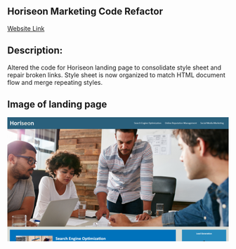 ## Horiseon Marketing Code Refactor
<a href="https://winkler102.github.io/horiseon-refactor/">Website Link</a>

## Description:

Altered the code for Horiseon landing page to consolidate style sheet and repair broken links. Style sheet is now organized to match HTML document flow and merge repeating styles.

## Image of landing page

<img src="./assets/images/Horiseon-Readme.png"/>
